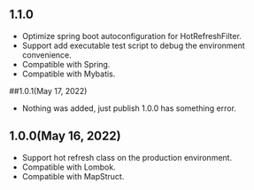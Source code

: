 

## 1.1.0

- Optimize spring boot autoconfiguration for HotRefreshFilter.
- Support add executable test script to debug the environment convenience.
- Compatible with Spring.
- Compatible with Mybatis.



##1.0.1(May 17, 2022)

- Nothing was added, just publish 1.0.0 has something error.



## 1.0.0(May 16, 2022)

- Support hot refresh class on the production environment.
- Compatible with Lombok.
- Compatible with MapStruct.



